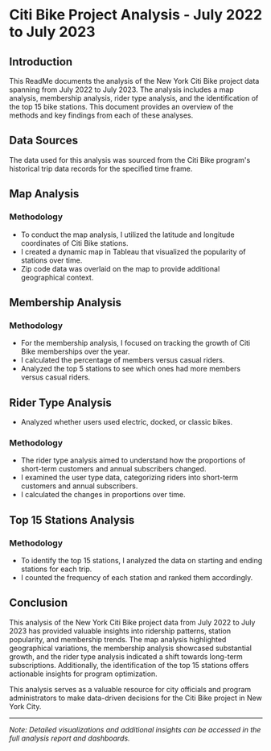 # Citi Bike Project Analysis - July 2022 to July 2023

## Introduction

This ReadMe documents the analysis of the New York Citi Bike project data spanning from July 2022 to July 2023. The analysis includes a map analysis, membership analysis, rider type analysis, and the identification of the top 15 bike stations. This document provides an overview of the methods and key findings from each of these analyses.

## Data Sources

The data used for this analysis was sourced from the Citi Bike program's historical trip data records for the specified time frame.

## Map Analysis

### Methodology
- To conduct the map analysis, I utilized the latitude and longitude coordinates of Citi Bike stations.
- I created a dynamic map in Tableau that visualized the popularity of stations over time.
- Zip code data was overlaid on the map to provide additional geographical context.

## Membership Analysis

### Methodology
- For the membership analysis, I focused on tracking the growth of Citi Bike memberships over the year.
- I calculated the percentage of members versus casual riders.
- Analyzed the top 5 stations to see which ones had more members versus casual riders. 


## Rider Type Analysis
- Analyzed whether users used electric, docked, or classic bikes. 

### Methodology
- The rider type analysis aimed to understand how the proportions of short-term customers and annual subscribers changed.
- I examined the user type data, categorizing riders into short-term customers and annual subscribers.
- I calculated the changes in proportions over time.

## Top 15 Stations Analysis

### Methodology
- To identify the top 15 stations, I analyzed the data on starting and ending stations for each trip.
- I counted the frequency of each station and ranked them accordingly.



## Conclusion

This analysis of the New York Citi Bike project data from July 2022 to July 2023 has provided valuable insights into ridership patterns, station popularity, and membership trends. The map analysis highlighted geographical variations, the membership analysis showcased substantial growth, and the rider type analysis indicated a shift towards long-term subscriptions. Additionally, the identification of the top 15 stations offers actionable insights for program optimization.

This analysis serves as a valuable resource for city officials and program administrators to make data-driven decisions for the Citi Bike project in New York City.

---

*Note: Detailed visualizations and additional insights can be accessed in the full analysis report and dashboards.*

